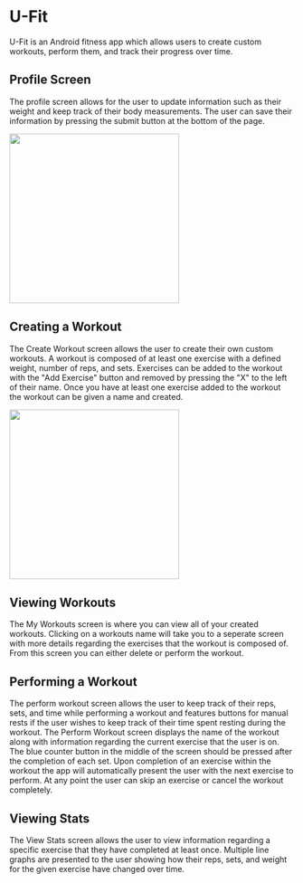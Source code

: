 # U-Fit 
U-Fit is an Android fitness app which allows users to create custom workouts, perform them, and track their progress over time. 

## Profile Screen
The profile screen allows for the user to update information such as their weight and keep track of their body measurements.
The user can save their information by pressing the submit button at the bottom of the page. 

<img src="https://user-images.githubusercontent.com/40970928/57002844-f5cb2900-6b87-11e9-97a1-9ad3dac84111.png" width="300">
                                                                                                                             
## Creating a Workout
The Create Workout screen allows the user to create their own custom workouts. A workout is composed of at least one exercise with a defined weight, number of reps, and sets. Exercises can be added to the workout with the "Add Exercise" button and removed by pressing the "X" to the left of their name. Once you have at least one exercise added to the workout the workout can be given a name and created. 

<img src="https://user-images.githubusercontent.com/40970928/57003075-b00f6000-6b89-11e9-923d-4d041c9c4492.png" width="300">
 
 ## Viewing Workouts
 The My Workouts screen is where you can view all of your created workouts. Clicking on a workouts name will take you to a seperate screen with more details regarding the exercises that the workout is composed of. From this screen you can either delete or perform the workout. 
 
 ## Performing a Workout 
 The perform workout screen allows the user to keep track of their reps, sets, and time while performing a workout and features buttons for manual rests if the user wishes to keep track of their time spent resting during the workout. The Perform Workout screen displays the name of the workout along with information regarding the current exercise that the user is on. The blue counter button in the middle of the screen should be pressed after the completion of each set. Upon completion of an exercise within the workout the app will automatically present the user with the next exercise to perform. At any point the user can skip an exercise or cancel the workout completely.
 
 ## Viewing Stats 
 The View Stats screen allows the user to view information regarding a specific exercise that they have completed at least once. Multiple line graphs are presented to the user showing how their reps, sets, and weight for the given exercise have changed over time. 
